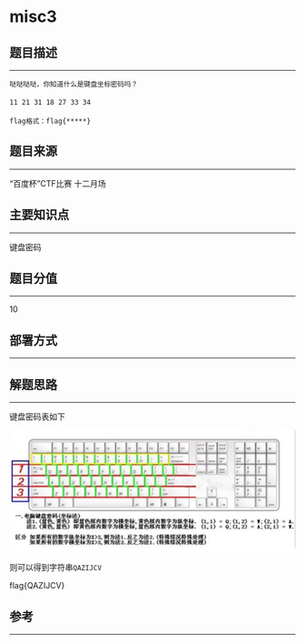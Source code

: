 # misc3

## 题目描述
---
```
哒哒哒哒，你知道什么是键盘坐标密码吗？

11 21 31 18 27 33 34

flag格式：flag{*****}
```

## 题目来源
---
“百度杯”CTF比赛 十二月场

## 主要知识点
---
键盘密码

## 题目分值
---
10

## 部署方式
---


## 解题思路
---

键盘密码表如下

![](images/ctf-2021-06-06-23-03-12.png)

则可以得到字符串`QAZIJCV`

flag{QAZIJCV}

## 参考
---
